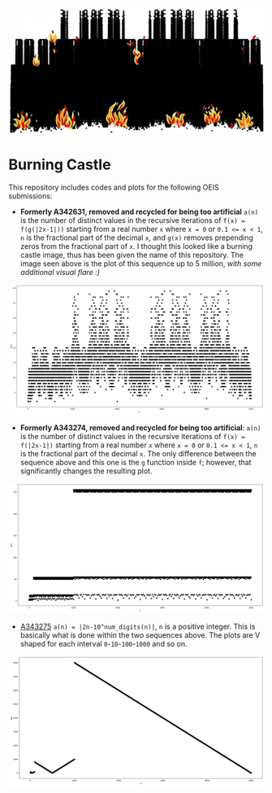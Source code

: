 <p align="center">
  <img src="img/5monfire.jpg">
</p>

# Burning Castle
This repository includes codes and plots for the following OEIS submissions: 

- **Formerly A342631, removed and recycled for being too artificial** `a(n)` is the number of distinct values in the recursive iterations of `f(x) = f(g(|2x-1|))` starting from a real number `x` where `x = 0` or `0.1 <= x < 1`, `n` is the fractional part of the decimal `x`, and `g(x)` removes prepending zeros from the fractional part of `x`. I thought this looked like a burning castle image, thus has been given the name of this repository. The image seen above is the plot of this sequence up to 5 million, _with some additional visual flare :)_

![5000_s1](img/upto5000.png) 

- **Formerly A343274, removed and recycled for being too artificial**: `a(n)` is the number of distinct values in the recursive iterations of `f(x) = f(|2x-1|)` starting from a real number  `x` where `x = 0` or `0.1 <= x < 1`, `n` is the fractional part of the decimal `x`. The only difference between the sequence above and this one is the `g` function inside `f`; however, that significantly changes the resulting plot.

![5000_s2](img/upto5000_2.png) 

- [A343275](https://oeis.org/A343275) `a(n) = |2n-10^num_digits(n)|`, `n` is a positive integer. This is basically what is done within the two sequences above. The plots are V shaped for each interval `0`-`10`-`100`-`1000` and so on.

![5000_s3](img/upto5000_3.png) 

